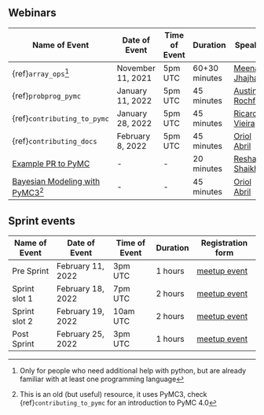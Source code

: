 ## Webinars

| Name of Event                 | Date of Event        | Time of Event | Duration      | Speaker           |  Registration form  |
|-------------------------------|----------------------|---------------|---------------|-------------------|---------------------|
| {ref}`array_ops`[^1]         | November 11, 2021    |  5pm UTC      | 60+30 minutes | [Meenal Jhajharia](https://mjhajharia.com)  |          -          |
| {ref}`probprog_pymc`          | January 11, 2022     |  5pm UTC      | 45 minutes    | [Austin Rochford](https://austinrochford.com)   |          -          |
| {ref}`contributing_to_pymc`   | January 28, 2022     |  5pm UTC      | 45 minutes    | [Ricardo Vieira](https://github.com/ricardoV94)    |          -          |
| {ref}`contributing_docs`      | February 8, 2022     |  5pm UTC      | 45 minutes    | [Oriol Abril](https://oriolabrilpla.cat)       |   -  |
| [Example PR to PyMC](https://www.youtube.com/watch?v=NbmdFJsnuuo) | - | - | 20 minutes | [Reshama Shaikh](https://reshamas.github.io) | - |
| [Bayesian Modeling with PyMC3](https://www.youtube.com/watch?v=6dc7JgR8eI0)[^2] | - | - |  45 minutes | [Oriol Abril](https://oriolabrilpla.cat) | - |

[^1]: Only for people who need additional help with python, but are already familiar with at least one programming language

[^2]: This is an old (but useful) resource, it uses PyMC3, check {ref}`contributing_to_pymc` for an introduction to PyMC 4.0


## Sprint events

| Name of Event                 | Date of Event        | Time of Event | Duration      | Registration form  |
|-------------------------------|----------------------|---------------|---------------|---------------------|
| Pre Sprint| February 11, 2022 |  3pm UTC    | 1 hours       | [meetup event](https://www.meetup.com/data-umbrella/events/283765923/) |
| Sprint slot 1          | February 18, 2022    |  7pm UTC      | 2 hours       | [meetup event](https://www.meetup.com/data-umbrella/events/283178769/) |
| Sprint slot 2          | February 19, 2022    |  10am UTC     | 2 hours       | [meetup event](https://www.meetup.com/data-umbrella/events/283178769/) |
| Post Sprint| February 25, 2022 |  3pm UTC   | 1 hours       | [meetup event](https://www.meetup.com/data-umbrella/events/283766699/) |

